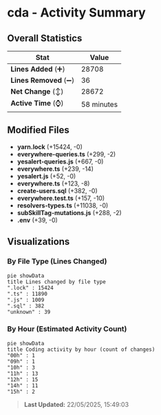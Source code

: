 # cda - Activity Summary 

## Overall Statistics

| Stat                   | Value                                                             |
| ---------------------- | ----------------------------------------------------------------- |
| **Lines Added** (➕)   | 28708                                          |
| **Lines Removed** (➖) | 36                                        |
| **Net Change** (↕)    | 28672                |
| **Active Time** (⌚)   | 58 minutes |


## Modified Files
- **yarn.lock** (+15424, -0)
- **everywhere-queries.ts** (+299, -2)
- **yesalert-queries.js** (+667, -0)
- **everywhere.ts** (+239, -14)
- **yesalert.js** (+52, -0)
- **everywhere.ts** (+123, -8)
- **create-users.sql** (+382, -0)
- **everywhere.test.ts** (+157, -10)
- **resolvers-types.ts** (+11038, -0)
- **subSkillTag-mutations.js** (+288, -2)
- **.env** (+39, -0)

## Visualizations

### By File Type (Lines Changed)

```mermaid
pie showData
title Lines changed by file type
".lock" : 15424
".ts" : 11890
".js" : 1009
".sql" : 382
"unknown" : 39
```

### By Hour (Estimated Activity Count)

```mermaid
pie showData
title Coding activity by hour (count of changes)
"00h" : 1
"09h" : 1
"10h" : 3
"11h" : 13
"12h" : 15
"14h" : 11
"15h" : 2
```


> **Last Updated:** 22/05/2025, 15:49:03